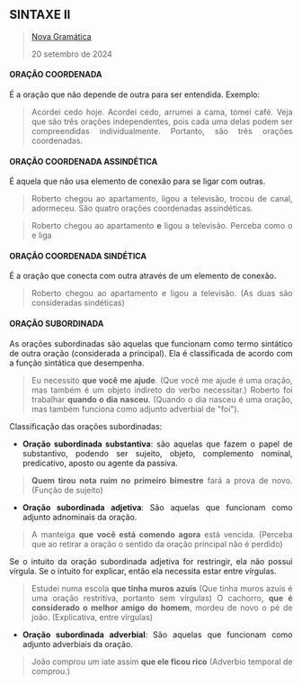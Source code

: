 <div align='justify'>

## SINTAXE II

>[Nova Gramática](http://www.novagramaticaonline.com/)
>
>20 setembro de 2024

#### ORAÇÃO COORDENADA

É a oração que não depende de outra para ser entendida.
Exemplo:
>Acordei cedo hoje.
>Acordei cedo, arrumei a cama, tomei café. Veja que são três orações independentes, pois cada uma delas podem ser compreendidas individualmente. Portanto, são três orações coordenadas.

#### ORAÇÃO COORDENADA ASSINDÉTICA

É aquela que não usa elemento de conexão para se ligar com outras.

>Roberto chegou ao apartamento, ligou a televisão, trocou de canal, adormeceu. São quatro orações coordenadas assindéticas.

>Roberto chegou ao apartamento **e** ligou a televisão. Perceba como o e liga 

#### ORAÇÃO COORDENADA SINDÉTICA

É a oração que conecta com outra através de um elemento de conexão.

>Roberto chegou ao apartamento e ligou a televisão. (As duas são consideradas sindéticas)

#### ORAÇÃO SUBORDINADA

As orações subordinadas são aquelas que funcionam como termo sintático de outra oração (considerada a principal). Ela é classificada de acordo com a função sintática que desempenha.

>Eu necessito **que você me ajude**. (Que você me ajude é uma oração, mas também é um objeto indireto do verbo necessitar.)
>Roberto foi trabalhar **quando o dia nasceu**. (Quando o dia nasceu é uma oração, mas também funciona como adjunto adverbial de "foi").

Classificação das orações subordinadas:

- **Oração subordinada substantiva**: são aquelas que fazem o papel de substantivo, podendo ser sujeito, objeto, complemento nominal, predicativo, aposto ou agente da passiva.

>**Quem tirou nota ruim no primeiro bimestre** fará a prova de novo. (Função de sujeito)

- **Oração subordinada adjetiva**: São aquelas que funcionam como adjunto adnominais da oração.

>A manteiga **que você está comendo agora** está vencida. (Perceba que ao retirar a oração o sentido da oração principal não é perdido)

Se o intuito da oração subordinada adjetiva for restringir, ela não possui vírgula. Se o intuito for explicar, então ela necessita estar entre vírgulas.

>Estudei numa escola **que tinha muros azuis** (Que tinha muros azuis é uma oração restritiva, portanto sem vírgulas)
>O cachorro, **que é considerado o melhor amigo do homem**, mordeu de novo o pé de joão. (Explicativa, entre vírgulas)

- **Oração subordinada adverbial**: São aquelas que funcionam como adjunto adverbiais da oração.

>João comprou um iate assim **que ele ficou rico** (Adverbio temporal de comprou.)
</div>
